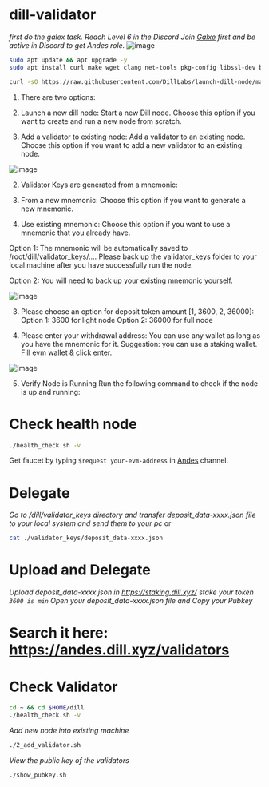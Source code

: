 # dill-validator
*first do the galex task.*
*Reach Level 6 in the Discord*
*Join [Galxe](https://app.galxe.com/quest/Dill/GCVWntghfL) first and be active in Discord to get Andes role.*
![image](https://github.com/user-attachments/assets/ba253739-4992-455b-bb36-338de803e047)

```bash
sudo apt update && apt upgrade -y
sudo apt install curl make wget clang net-tools pkg-config libssl-dev build-essential jq lz4 gcc unzip snapd -y
```
```bash
curl -sO https://raw.githubusercontent.com/DillLabs/launch-dill-node/main/dill.sh  && chmod +x dill.sh && ./dill.sh
```
1. There are two options:
1. Launch a new dill node: Start a new Dill node. Choose this option if you want to create and run a new node from scratch.

2. Add a validator to existing node: Add a validator to an existing node. Choose this option if you want to add a new validator to an existing node.

![image](https://github.com/user-attachments/assets/e7b5044d-e3a9-495b-ba1e-457054741bc9)

2. Validator Keys are generated from a mnemonic:
1. From a new mnemonic: Choose this option if you want to generate a new mnemonic.

2. Use existing mnemonic: Choose this option if you want to use a mnemonic that you already have.

Option 1: The mnemonic will be automatically saved to /root/dill/validator_keys/.... Please back up the validator_keys folder to your local machine after you have successfully run the node.

Option 2: You will need to back up your existing mnemonic yourself.


![image](https://github.com/user-attachments/assets/7eeea2a8-fe02-46ce-b30a-28d59cc05030)


3. Please choose an option for deposit token amount [1, 3600, 2, 36000]:
Option 1: 3600 for light node Option 2: 36000 for full node

4. Please enter your withdrawal address:
You can use any wallet as long as you have the mnemonic for it. Suggestion: you can use a staking wallet.
Fill evm wallet & click enter.


![image](https://github.com/user-attachments/assets/542b3ee5-f42c-464d-b1c2-d9250ce28e8d)


5. Verify Node is Running
Run the following command to check if the node is up and running:

# Check health node
```bash
./health_check.sh -v
```
Get faucet by typing `$request your-evm-address` in [Andes](https://discord.gg/EQAZbsqg) channel.
# Delegate
*Go to /dill/validator_keys directory and transfer deposit_data-xxxx.json file to your local system and send them to your pc*
or 
```bash
cat ./validator_keys/deposit_data-xxxx.json
```
# Upload and Delegate
*Upload deposit_data-xxxx.json in https://staking.dill.xyz/*
*stake your token `3600 is min`*
*Open your deposit_data-xxxx.json file and Copy your Pubkey*

# Search it here: https://andes.dill.xyz/validators
# Check Validator
```bash
cd ~ && cd $HOME/dill
./health_check.sh -v
```
*Add new node into existing machine*
```bash
./2_add_validator.sh
```
*View the public key of the validators*
```bash
./show_pubkey.sh
```

